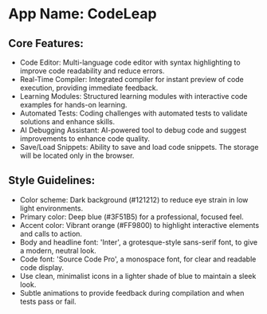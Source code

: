 # **App Name**: CodeLeap

## Core Features:

- Code Editor: Multi-language code editor with syntax highlighting to improve code readability and reduce errors.
- Real-Time Compiler: Integrated compiler for instant preview of code execution, providing immediate feedback.
- Learning Modules: Structured learning modules with interactive code examples for hands-on learning.
- Automated Tests: Coding challenges with automated tests to validate solutions and enhance skills.
- AI Debugging Assistant: AI-powered tool to debug code and suggest improvements to enhance code quality.
- Save/Load Snippets: Ability to save and load code snippets. The storage will be located only in the browser.

## Style Guidelines:

- Color scheme: Dark background (#121212) to reduce eye strain in low light environments.
- Primary color: Deep blue (#3F51B5) for a professional, focused feel.
- Accent color: Vibrant orange (#FF9800) to highlight interactive elements and calls to action.
- Body and headline font: 'Inter', a grotesque-style sans-serif font, to give a modern, neutral look.
- Code font: 'Source Code Pro', a monospace font, for clear and readable code display.
- Use clean, minimalist icons in a lighter shade of blue to maintain a sleek look.
- Subtle animations to provide feedback during compilation and when tests pass or fail.